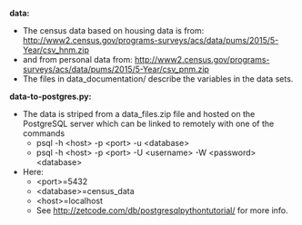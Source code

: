 **data:** 
* The census data based on housing data is from:
    http://www2.census.gov/programs-surveys/acs/data/pums/2015/5-Year/csv_hnm.zip
* and from personal data from:
    http://www2.census.gov/programs-surveys/acs/data/pums/2015/5-Year/csv_pnm.zip
* The files in data_documentation/ describe the variables in the data sets.

**data-to-postgres.py:**
* The data is striped from a data_files.zip file and hosted on the PostgreSQL server which can be linked to remotely with one of the commands
  * psql -h \<host\> -p \<port\> -u \<database\>
  * psql -h \<host\> -p \<port\> -U \<username\> -W \<password\> \<database\>
* Here: 
  * \<port\>=5432 
  * \<database\>=census_data
  * \<host\>=localhost
  * See http://zetcode.com/db/postgresqlpythontutorial/ for more info.
                  
            
